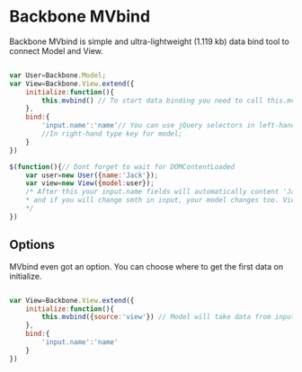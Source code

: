 Backbone MVbind
======

Backbone MVbind is simple and ultra-lightweight (1.119 kb) data bind tool to connect Model and View.

```javascript

var User=Backbone.Model;
var View=Backbone.View.extend({
	initialize:function(){
		this.mvbind() // To start data binding you need to call this.mvbind();
	},
	bind:{
		'input.name':'name'// You can use jQuery selectors in left-hand side. 
		//In right-hand type key for model;
	}
})

$(function(){// Dont forget to wait for DOMContentLoaded
	var user=new User({name:'Jack'});
	var view=new View({model:user});
	/* After this your input.name fields will automatically content 'Jack'. 
 	* and if you will change smth in input, your model changes too. Vice versa.
	*/
}) 

```

Options
------
MVbind even got an option. You can choose where to get the first data on initialize.

```javascript

var View=Backbone.View.extend({
	initialize:function(){
		this.mvbind({source:'view'}) // Model will take data from input;
	},
	bind:{
		'input.name':'name'
	}
})

```
